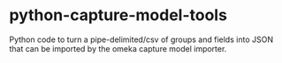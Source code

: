 # python-capture-model-tools
Python code to turn a pipe-delimited/csv of groups and fields into JSON that can be imported by the omeka capture model importer.
